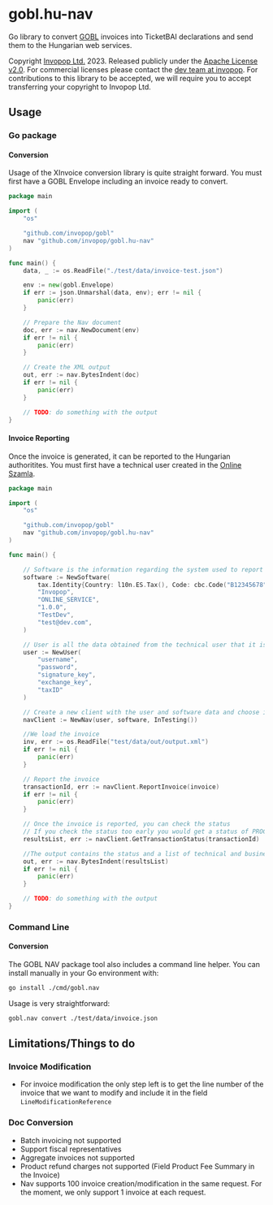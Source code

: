 # gobl.hu-nav
Go library to convert [GOBL](https://github.com/invopop/gobl) invoices into TicketBAI declarations and send them to the Hungarian web services.

Copyright [Invopop Ltd.](https://invopop.com) 2023. Released publicly under the [Apache License v2.0](LICENSE). For commercial licenses please contact the [dev team at invopop](mailto:dev@invopop.com). For contributions to this library to be accepted, we will require you to accept transferring your copyright to Invopop Ltd.

## Usage

### Go package

#### Conversion
Usage of the XInvoice conversion library is quite straight forward. You must first have a GOBL Envelope including an invoice ready to convert.

```go
package main

import (
    "os"

    "github.com/invopop/gobl"
    nav "github.com/invopop/gobl.hu-nav"
)

func main() {
    data, _ := os.ReadFile("./test/data/invoice-test.json")

    env := new(gobl.Envelope)
    if err := json.Unmarshal(data, env); err != nil {
        panic(err)
    }

    // Prepare the Nav document
    doc, err := nav.NewDocument(env)
    if err != nil {
        panic(err)
    }

    // Create the XML output
    out, err := nav.BytesIndent(doc)
    if err != nil {
        panic(err)
    }

    // TODO: do something with the output
}
```

#### Invoice Reporting

Once the invoice is generated, it can be reported to the Hungarian authoritites. You must first have a technical user created in the [Online Szamla](https://onlineszamla.nav.gov.hu/home).

```go
package main

import (
    "os"

    "github.com/invopop/gobl"
    nav "github.com/invopop/gobl.hu-nav"
)

func main() {

    // Software is the information regarding the system used to report the invoices
    software := NewSoftware(
		tax.Identity{Country: l10n.ES.Tax(), Code: cbc.Code("B12345678")},
		"Invopop",
		"ONLINE_SERVICE",
		"1.0.0",
		"TestDev",
		"test@dev.com",
	)

    // User is all the data obtained from the technical user that it is needed to report the invoices
    user := NewUser(
        "username",
        "password",
        "signature_key",
        "exchange_key",
        "taxID"
    )

    // Create a new client with the user and software data and choose if you want to issue the invoices in the testing or production environment
    navClient := NewNav(user, software, InTesting())

    //We load the invoice
    inv, err := os.ReadFile("test/data/out/output.xml")
	if err != nil {
		panic(err)
	}

    // Report the invoice
    transactionId, err := navClient.ReportInvoice(invoice)
    if err != nil {
        panic(err)
    }

    // Once the invoice is reported, you can check the status
    // If you check the status too early you would get a status of PROCESSING, which means that you should try again later to query the status
    resultsList, err := navClient.GetTransactionStatus(transactionId)

    //The output contains the status and a list of technical and business validation messages. To visualize the output, you can create a XML output:
    out, err := nav.BytesIndent(resultsList)
    if err != nil {
        panic(err)
    }

    // TODO: do something with the output
}
```

### Command Line
#### Conversion

The GOBL NAV package tool also includes a command line helper. You can install manually in your Go environment with:

```bash
go install ./cmd/gobl.nav
```

Usage is very straightforward:

```bash
gobl.nav convert ./test/data/invoice.json
```


## Limitations/Things to do

### Invoice Modification
- For invoice modification the only step left is to get the line number of the invoice that we want to modify and include it in the field `LineModificationReference`

### Doc Conversion
- Batch invoicing not supported
- Support fiscal representatives
- Aggregate invoices not supported
- Product refund charges not supported (Field Product Fee Summary in the Invoice)
- Nav supports 100 invoice creation/modification in the same request. For the moment, we only support 1 invoice at each request.


